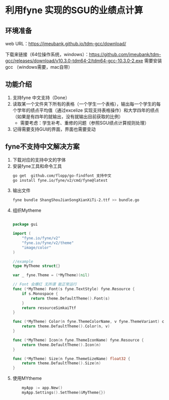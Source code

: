 # 利用fyne 实现的SGU的业绩点计算
## 环境准备
web URL：https://jmeubank.github.io/tdm-gcc/download/

下载来链接（64位操作系统，windows）：https://github.com/jmeubank/tdm-gcc/releases/download/v10.3.0-tdm64-2/tdm64-gcc-10.3.0-2.exe
需要安装gcc （windows需要，mac自带）
## 功能介绍
1. 支持fyne 中文支持（Done）
2. 读取某一个文件夹下所有的表格（一个学生一个表格），输出每一个学生的每个学年的绩点平均值（通过excelize 实现支持表格操作）和大学四年的绩点（如果是有四年的就输出，没有就输出目前获取的比例）
   - 需要考虑：学生补考、重修的问题（参照SGU绩点计算规则处理）
3. 记得需要支持GUI的界面，界面也需要变动

## fyne不支持中文解决方案
1. 下载对应的支持中文的字体
2. 安装fyne工具和命令工具
    ```bash
   go get  github.com/flopp/go-findfont 支持中文
   go install fyne.io/fyne/v2/cmd/fyne@latest
   ```
4. 输出文件
    ```bash
   fyne bundle ShangShouJianSongXianXiTi-2.ttf >> bundle.go
    ```
5. 组织Mytheme
    ```go
    
    package gui
    
    import (
        "fyne.io/fyne/v2"
        "fyne.io/fyne/v2/theme"
        "image/color"
    )
    
    //example 
    type MyTheme struct{}
    
    var _ fyne.Theme = (*MyTheme)(nil)
    
    // Font 会爆红 无所谓 能正常运行
    func (*MyTheme) Font(s fyne.TextStyle) fyne.Resource {
        if s.Monospace {
            return theme.DefaultTheme().Font(s)
        }
        return resourceSimkaiTtf
    }
    
    func (*MyTheme) Color(n fyne.ThemeColorName, v fyne.ThemeVariant) color.Color {
        return theme.DefaultTheme().Color(n, v)
    }
    
    func (*MyTheme) Icon(n fyne.ThemeIconName) fyne.Resource {
        return theme.DefaultTheme().Icon(n)
    }
    
    func (*MyTheme) Size(n fyne.ThemeSizeName) float32 {
        return theme.DefaultTheme().Size(n)
    }
    ```
5. 使用MYtheme
    ```go
        myApp := app.New()
        myApp.Settings().SetTheme(&MyTheme{})
    ```